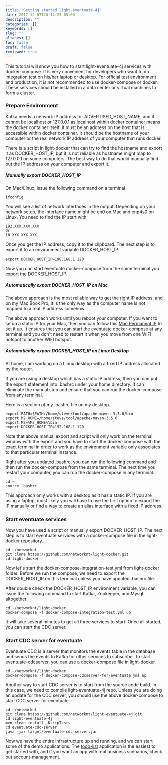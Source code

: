 ```yaml
---
title: "Getting started light-eventuate-4j"
date: 2017-12-07T20:14:25-05:00
description: ""
categories: []
keywords: []
slug: ""
aliases: []
toc: false
draft: false
reviewed: true
---
```


This tutorial will show you how to start light-eventuate-4j services with docker-compose. It is very convenient for developers who want to do integration test on his/her laptop or desktop. For official test environment and production, it is not recommended to use docker-compose or docker. These services should be installed in a data center or virtual machines to form a cluster. 

### Prepare Environment

Kafka needs a network IP address for ADVERTISED_HOST_NAME, and it cannot be localhost or 127.0.0.1 as localhost within docker container means the docker container itself. It must be an address on the host that is accessible within docker container. It should be the hostname of your computer or the real network IP address of your computer that runs docker. 

There is a script in light-docker that can try to find the hostname and export it as DOCKER_HOST_IP, but it is not reliable as hostname might map to 127.0.0.1 on some computers. The best way to do that would manually find out the IP address on your computer and export it.

##### Manually export DOCKER_HOST_IP

On Mac/Linux, issue the following command on a terminal

```
ifconfig
```

You will see a list of network interfaces in the output. Depending on your network setup, the interface name might be en0 on Mac and enp4s0 on Linux. You need to find the IP start with 

```
192.XXX.XXX.XXX
Or 
10.XXX.XXX.XXX
```

Once you get the IP address, copy it to the clipboard. The next step is to export it to an environment variable DOCKER_HOST_IP.

```
export DOCKER_HOST_IP=198.168.1.120
```

Now you can start eventuate docker-compose from the same terminal you export the DOCKER_HOST_IP. 

##### Automatically export DOCKER_HOST_IP on Mac

The above approach is the most reliable way to get the right IP address, and on my Mac Book Pro, it is the only way as the computer name is not mapped to a real IP address somehow.

The above approach works until you reboot your computer. If you want to setup a static IP for your Mac, then you can follow this [Mac Permanent IP] to set it up. It ensures that you can start the eventuate docker-compose at any terminal and you don't need to restart it when you move from one WIFI hotspot to another WIFI hotspot. 

##### Automatically export DOCKER_HOST_IP on Linux Desktop

At home, I am working on a Linux desktop with a fixed IP address allocated by the router. 

If you are using a desktop which has a static IP address, then you can put the export statement into .bashrc under your home directory. It can eliminate the manual step and ensure that you can
run the docker-compose from any terminal. 

Here is a section of my .bashrc file on my desktop.

```
export PATH=$PATH:/home/steve/tool/apache-maven-3.5.0/bin
export M2_HOME=/home/steve/tool/apache-maven-3.5.0
export M2=%M2_HOME%\bin
export DOCKER_HOST_IP=192.168.1.120
```

Note that above manual export and script will only work on the terminal window with the export and you have to start the docker-compose with the exact terminal in order to work as the environment variable only associates to that particular terminal instance. 

Right after you updated .bashrc, you can run the following command and then run the docker-compose from the same terminal. The next time you restart your computer, you can run the docker-compose in any terminal.

```
cd ~
source .bashrc
```

This approach only works with a desktop as it has a static IP. If you are using a laptop, most likely you will have to use the first option to export the IP manually or find a way to create an alias interface with a fixed IP address.  


### Start eventuate services

Now you have used a script or manually export DOCKER_HOST_IP. The next step is to start eventuate services with a docker-compose file in the light-docker repository. 
```
cd ~/networknt
git clone https://github.com/networknt/light-docker.git
cd light-docker
```

Now let's start the docker-compose-integration-test.yml from light-docker folder. Before we run the compose, we need to export the DOCKER_HOST_IP on this terminal unless you have updated .bashrc file.

After double check the DOCKER_HOST_IP environment variable, you can issue the following command to start Kafka, Zookeeper, and Mysql altogether.

```
cd ~/networknt/light-docker
docker-compose -f docker-compose-integration-test.yml up 
```

It will take several minutes to get all three services to start. Once all started, you can start the CDC server. 

### Start CDC server for eventuate

Eventuate CDC is a server that monitors the events table in the database and sends the events to Kafka for other services to subscribe. To start eventuate-cdcserver, you can use a docker-compose file in light-docker.

```
cd ~/networknt/light-docker
docker-compose -f docker-compose-cdcserver-for-eventuate.yml up
```

Another way to start CDC server is to start from the source code build. In this case, we need to compile light-eventuate-4j repo. Unless you are doing an update for the CDC server, you should use the above docker-compose to start CDC server for eventuate. 

```
cd ~/networknt
git clone https://github.com/networknt/light-eventuate-4j.git
cd light-eventuate-4j
mvn clean install -DskipTests
cd eventuate-cdc-server
java -jar target/eventuate-cdc-server.jar
```

Now we have the entire infrastructure up and running, and we can start some of the demo applications. The [todo-list][] application is the easiest to get started with, and if you want an app with real business scenarios, check out [account-management]. 

[todo-list]: /tutorial/eventuate/todo-list/
[account-management]: /tutorial/eventuate/account-management/
[Mac Permanent IP]: /development/best-practices/mac-perm-ip/

